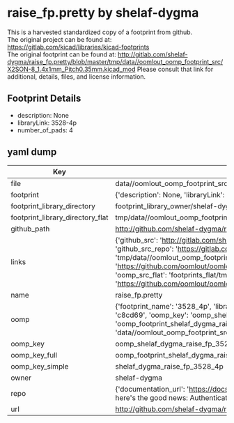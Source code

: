 # raise_fp.pretty by shelaf-dygma  
This is a harvested standardized copy of a footprint from github.  
The original project can be found at:  
https://gitlab.com/kicad/libraries/kicad-footprints  
The original footprint can be found at:
http://gitlab.com/shelaf-dygma/raise_fp.pretty/blob/master/tmp/data//oomlout_oomp_footprint_src/X2SON-8_1.4x1mm_Pitch0.35mm.kicad_mod
Please consult that link for additional, details, files, and license information.  
## Footprint Details
* description: None  
* libraryLink: 3528-4p  
* number_of_pads: 4  
## yaml dump  
| Key | Value |  
| --- | --- |  
| file | data//oomlout_oomp_footprint_src/raise_fp.pretty/3528-4p.kicad_mod |  
| footprint | {'description': None, 'libraryLink': '3528-4p', 'number_of_pads': 4} |  
| footprint_library_directory | footprint_library_owner/shelaf-dygma_raise_fp.pretty |  
| footprint_library_directory_flat | tmp/data//oomlout_oomp_footprint_src/footprints_flat/shelaf_dygma_raise_fp_3528_4p/working |  
| github_path | http://github.com/shelaf-dygma/raise_fp.pretty/blob/master/tmp/data//oomlout_oomp_footprint_src/3528-4p.kicad_mod |  
| links | {'github_src': 'http://gitlab.com/shelaf-dygma/raise_fp.pretty/blob/master/tmp/data//oomlout_oomp_footprint_src/X2SON-8_1.4x1mm_Pitch0.35mm.kicad_mod', 'github_src_repo': 'https://gitlab.com/kicad/libraries/kicad-footprints', 'oomp_bot': 'tmp/data//oomlout_oomp_footprint_src/footprints/shelaf_dygma_raise_fp_3528_4p/working', 'oomp_bot_github': 'https://github.com/oomlout/oomlout_oomp_footprint_bot/tree/main/tmp/data//oomlout_oomp_footprint_src/footprints/shelaf_dygma_raise_fp_3528_4p/working', 'oomp_src_flat': 'footprints_flat/tmp/data//oomlout_oomp_footprint_src/footprints_flat/shelaf_dygma_raise_fp_3528_4p/working', 'oomp_src_flat_github': 'https://github.com/oomlout/oomlout_oomp_footprint_src/tree/main/tmp/data//oomlout_oomp_footprint_src/footprints_flat/shelaf_dygma_raise_fp_3528_4p/working'} |  
| name | raise_fp.pretty |  
| oomp | {'footprint_name': '3528_4p', 'library_name': 'raise_fp', 'md5': 'c8cd6906f39d9fdf404e6ddfdb7d8a30', 'md5_10': 'c8cd6906f3', 'md5_5': 'c8cd6', 'md5_6': 'c8cd69', 'oomp_key': 'oomp_shelaf_dygma_raise_fp_3528_4p', 'oomp_key_extra': 'oomp_footprint_shelaf_dygma_raise_fp_3528_4p', 'oomp_key_full': 'oomp_footprint_shelaf_dygma_raise_fp_3528_4p_c8cd69', 'oomp_key_simple': 'shelaf_dygma_raise_fp_3528_4p', 'original_filename': 'data//oomlout_oomp_footprint_src/raise_fp.pretty/3528-4p.kicad_mod', 'owner_name': 'shelaf_dygma'} |  
| oomp_key | oomp_shelaf_dygma_raise_fp_3528_4p |  
| oomp_key_full | oomp_footprint_shelaf_dygma_raise_fp_3528_4p |  
| oomp_key_simple | shelaf_dygma_raise_fp_3528_4p |  
| owner | shelaf-dygma |  
| repo | {'documentation_url': 'https://docs.github.com/rest/overview/resources-in-the-rest-api#rate-limiting', 'message': "API rate limit exceeded for 84.66.142.224. (But here's the good news: Authenticated requests get a higher rate limit. Check out the documentation for more details.)"} |  
| url | http://github.com/shelaf-dygma/raise_fp.pretty |  

